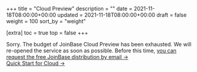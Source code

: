 +++
title = "Cloud Preview"
description = ""
date = 2021-11-18T08:00:00+00:00
updated = 2021-11-18T08:00:00+00:00
draft = false
weight = 100
sort_by = "weight"

[extra]
toc = true
top = false
+++

<div class="card-list">
    <div class="card my-3">
        <div class="card-body">
        <!-- <a class="stretched-link"
                href="https://cloud.joinbase.io/signup">Free JoinBase Cloud Preview Sign-up →</a> -->
            Sorry. The budget of JoinBase Cloud Preview has been exhausted. We will re-opened the service as soon as possible. Before this time, <a class="stretched-link"
                href="mailto://contact@joinbase.io">you can request the free JoinBase distribution by email →</a>
        </div>
    </div>
    <div class="card my-3">
        <div class="card-body"><a class="stretched-link"
                href="/docs/getting-started/quick-start-cloud/">Quick Start for Cloud →</a></div>
    </div>
</div>

